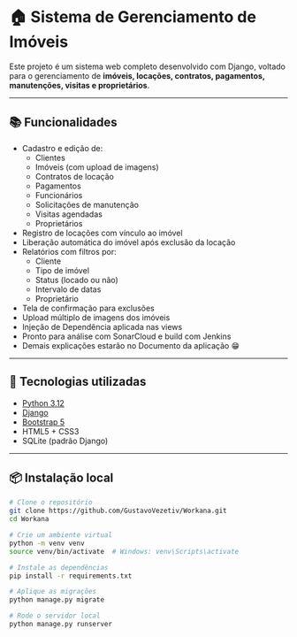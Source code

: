 # 🏠 Sistema de Gerenciamento de Imóveis

Este projeto é um sistema web completo desenvolvido com Django, voltado para o gerenciamento de **imóveis, locações, contratos, pagamentos, manutenções, visitas e proprietários**.

---

## 📚 Funcionalidades

- Cadastro e edição de:
  - Clientes
  - Imóveis (com upload de imagens)
  - Contratos de locação
  - Pagamentos
  - Funcionários
  - Solicitações de manutenção
  - Visitas agendadas
  - Proprietários
- Registro de locações com vínculo ao imóvel
- Liberação automática do imóvel após exclusão da locação
- Relatórios com filtros por:
  - Cliente
  - Tipo de imóvel
  - Status (locado ou não)
  - Intervalo de datas
  - Proprietário
- Tela de confirmação para exclusões
- Upload múltiplo de imagens dos imóveis
- Injeção de Dependência aplicada nas views
- Pronto para análise com SonarCloud e build com Jenkins
- Demais explicações estarão no Documento da aplicação 😁
---

## 🚀 Tecnologias utilizadas

- [Python 3.12](https://www.python.org/)
- [Django](https://www.djangoproject.com/)
- [Bootstrap 5](https://getbootstrap.com/)
- HTML5 + CSS3
- SQLite (padrão Django) 

---

## 📦 Instalação local

```bash
# Clone o repositório
git clone https://github.com/GustavoVezetiv/Workana.git
cd Workana

# Crie um ambiente virtual
python -m venv venv
source venv/bin/activate  # Windows: venv\Scripts\activate

# Instale as dependências
pip install -r requirements.txt

# Aplique as migrações
python manage.py migrate

# Rode o servidor local
python manage.py runserver



